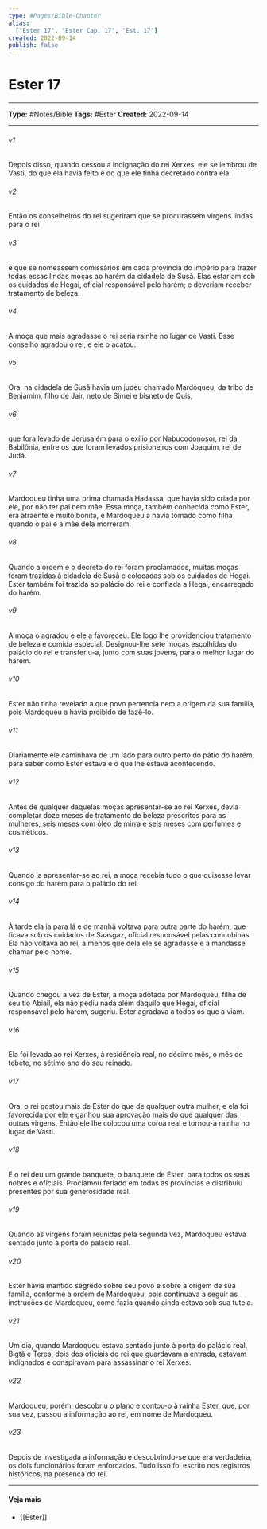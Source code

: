 ```yaml
---
type: #Pages/Bible-Chapter
alias:
  ["Ester 17", "Ester Cap. 17", "Est. 17"]
created: 2022-09-14
publish: false
---
```


# Ester 17

---

**Type:** #Notes/Bible
**Tags:** #Ester
**Created:** 2022-09-14

---

###### v1
Depois disso, quando cessou a indignação do rei Xerxes, ele se lembrou de Vasti, do que ela havia feito e do que ele tinha decretado contra ela.
###### v2
Então os conselheiros do rei sugeriram que se procurassem virgens lindas para o rei
###### v3
e que se nomeassem comissários em cada província do império para trazer todas essas lindas moças ao harém da cidadela de Susã. Elas estariam sob os cuidados de Hegai, oficial responsável pelo harém; e deveriam receber tratamento de beleza.
###### v4
A moça que mais agradasse o rei seria rainha no lugar de Vasti. Esse conselho agradou o rei, e ele o acatou.
###### v5
Ora, na cidadela de Susã havia um judeu chamado Mardoqueu, da tribo de Benjamim, filho de Jair, neto de Simei e bisneto de Quis,
###### v6
que fora levado de Jerusalém para o exílio por Nabucodonosor, rei da Babilônia, entre os que foram levados prisioneiros com Joaquim, rei de Judá.
###### v7
Mardoqueu tinha uma prima chamada Hadassa, que havia sido criada por ele, por não ter pai nem mãe. Essa moça, também conhecida como Ester, era atraente e muito bonita, e Mardoqueu a havia tomado como filha quando o pai e a mãe dela morreram.
###### v8
Quando a ordem e o decreto do rei foram proclamados, muitas moças foram trazidas à cidadela de Susã e colocadas sob os cuidados de Hegai. Ester também foi trazida ao palácio do rei e confiada a Hegai, encarregado do harém.
###### v9
A moça o agradou e ele a favoreceu. Ele logo lhe providenciou tratamento de beleza e comida especial. Designou-lhe sete moças escolhidas do palácio do rei e transferiu-a, junto com suas jovens, para o melhor lugar do harém.
###### v10
Ester não tinha revelado a que povo pertencia nem a origem da sua família, pois Mardoqueu a havia proibido de fazê-lo.
###### v11
Diariamente ele caminhava de um lado para outro perto do pátio do harém, para saber como Ester estava e o que lhe estava acontecendo.
###### v12
Antes de qualquer daquelas moças apresentar-se ao rei Xerxes, devia completar doze meses de tratamento de beleza prescritos para as mulheres, seis meses com óleo de mirra e seis meses com perfumes e cosméticos.
###### v13
Quando ia apresentar-se ao rei, a moça recebia tudo o que quisesse levar consigo do harém para o palácio do rei.
###### v14
À tarde ela ia para lá e de manhã voltava para outra parte do harém, que ficava sob os cuidados de Saasgaz, oficial responsável pelas concubinas. Ela não voltava ao rei, a menos que dela ele se agradasse e a mandasse chamar pelo nome.
###### v15
Quando chegou a vez de Ester, a moça adotada por Mardoqueu, filha de seu tio Abiail, ela não pediu nada além daquilo que Hegai, oficial responsável pelo harém, sugeriu. Ester agradava a todos os que a viam.
###### v16
Ela foi levada ao rei Xerxes, à residência real, no décimo mês, o mês de tebete, no sétimo ano do seu reinado.
###### v17
Ora, o rei gostou mais de Ester do que de qualquer outra mulher, e ela foi favorecida por ele e ganhou sua aprovação mais do que qualquer das outras virgens. Então ele lhe colocou uma coroa real e tornou-a rainha no lugar de Vasti.
###### v18
E o rei deu um grande banquete, o banquete de Ester, para todos os seus nobres e oficiais. Proclamou feriado em todas as províncias e distribuiu presentes por sua generosidade real.
###### v19
Quando as virgens foram reunidas pela segunda vez, Mardoqueu estava sentado junto à porta do palácio real.
###### v20
Ester havia mantido segredo sobre seu povo e sobre a origem de sua família, conforme a ordem de Mardoqueu, pois continuava a seguir as instruções de Mardoqueu, como fazia quando ainda estava sob sua tutela.
###### v21
Um dia, quando Mardoqueu estava sentado junto à porta do palácio real, Bigtã e Teres, dois dos oficiais do rei que guardavam a entrada, estavam indignados e conspiravam para assassinar o rei Xerxes.
###### v22
Mardoqueu, porém, descobriu o plano e contou-o à rainha Ester, que, por sua vez, passou a informação ao rei, em nome de Mardoqueu.
###### v23
Depois de investigada a informação e descobrindo-se que era verdadeira, os dois funcionários foram enforcados. Tudo isso foi escrito nos registros históricos, na presença do rei.


---

#### Veja mais

- [[Ester]]
